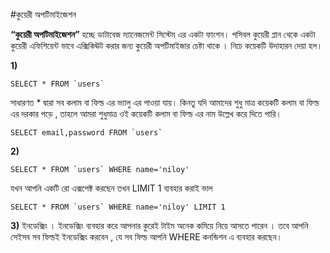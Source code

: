 ﻿#কুয়েরী অপটিমাইজেশন

**“কুয়েরী অপটিমাইজেশন”** হচ্ছে ডাটাবেজ ম্যানেজমেন্ট সিস্টেম এর একটা ফাংশন।  পসিবল কুয়েরী প্লান থেকে একটা কুয়েরী এফিশিয়েন্ট ভাবে এক্সিকিঊট করার জন্য কুয়েরী অপটিমাইজার   চেষ্টা  থাকে । 
নিচে কয়েকটি উদাহারন দেয়া হল। 

**1)**
```
SELECT * FROM `users`
```

সাধারণত * দ্বারা সব কলাম বা ফিল্ড এর ভ্যালু এর পাওয়া যায়। কিনতু যদি আমাদের শুধু মাত্র কয়েকটি কলাম বা ফিল্ড এর দরকার পড়ে , তাহলে আমরা শুধুমাত্র ওই কয়েকটি কলাম বা ফিল্ড এর নাম
উল্লেখ করে দিতে পারি। 

```
SELECT email,password FROM `users`
```

**2)**

```
SELECT * FROM `users` WHERE name='niloy'
```

যখন আপনি একটি রো এক্সপেক্ট করছেন তখন LIMIT 1 ব্যবহার করাই ভাল 

```
SELECT * FROM `users` WHERE name='niloy' LIMIT 1
```

**3)** 
ইনডেক্সিং । ইনডেক্সিং ব্যবহার করে আপনার কুরেই টাইম অনেক কমিয়ে নিয়ে আসতে পারেন । তবে আপনি সেইসব সব ফিল্ডই ইনডেক্সিং করবেন , যে সব ফিল্ড   আপনি  WHERE কনন্ডিশন এ 
ব্যবহার করছেন। 
